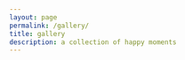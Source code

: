 ```yaml
---
layout: page
permalink: /gallery/
title: gallery
description: a collection of happy moments
---
```


<script type="text/javascript">
    var feed = new Instafeed({
        get: 'tagged',
        tagName: 'berlin',
        accessToken:'709888312.1677ed0.643556082f774753907aefb0c411681a',
        clientId: '1bf1e67d24f54cef9f132f19ecf30c94'
    });
    feed.run();
</script>

<div id="instafeed"></div> 
